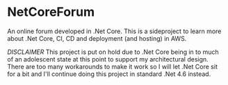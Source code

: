 # NetCoreForum
An online forum developed in .Net Core. This is a sideproject to learn more about .Net Core, CI, CD and deployment (and hosting) in AWS.

*DISCLAIMER* This project is put on hold due to .Net Core being in to much of an adolescent state at this point to support my architectural design. There are too many workarounds to make it work so I will let .Net Core sit for a bit and I'll continue doing this project in standard .Net 4.6 instead.
